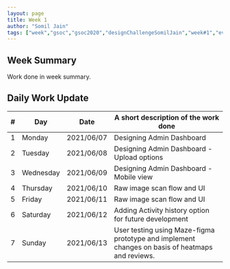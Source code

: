 ```yaml
---
layout: page
title: Week 1
author: "Somil Jain"
tags: ["week","gsoc","gsoc2020","designChallengeSomilJain","week#1","eval#1"]
---
```


## Week Summary

 
Work done in week summary.

## Daily Work Update

|\#|Day|Date|A short description of the work done|  
|---	|---	|---	|---	|  
|1   	| Monday 	|   2021/06/07	| Designing Admin Dashboard |  
|2   	| Tuesday  	|   2021/06/08	| 	Designing Admin Dashboard - Upload options |  
|3   	| Wednesday  	|  2021/06/09 	| Designing Admin Dashboard - Mobile view |  
|4   	| Thursday  	|   2021/06/10	| Raw image scan flow and UI |  
|5   	| Friday  	|   2021/06/11	| Raw image scan flow and UI |
|6   	| Saturday  	|   2021/06/12	| Adding Activity history option for future development |  
|7   	| Sunday  	|   2021/06/13	| User testing using Maze-figma prototype and implement changes on basis of heatmaps and reviews. |
